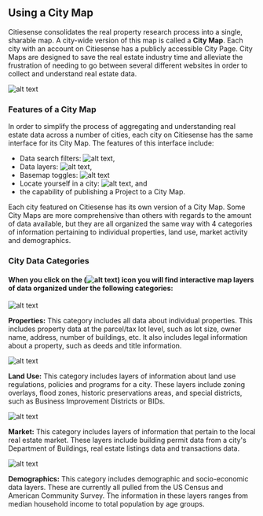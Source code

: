 ## Using a City Map
Citiesense consolidates the real property research process into a single, sharable map. A city-wide version of this map is called a __City Map__. Each city with an account on Citiesense has a publicly accessible City Page. City Maps are designed to save the real estate industry time and alleviate the frustration of needing to go between several different websites in order to collect and understand real estate data. 

![alt text](https://farm2.staticflickr.com/1518/24333409623_6a1f5f8e8d_b.jpg "PReP features")

### Features of a City Map
In order to simplify the process of aggregating and understanding real estate data across a number of cities, each city on Citiesense has the same interface for its City Map. 
The features of this interface include:
* Data search filters: ![alt text](https://farm2.staticflickr.com/1678/25330899790_0b960ca8d5_s.jpg "filters"),
* Data layers: ![alt text](https://farm2.staticflickr.com/1461/25626840665_d6d79da01b_s.jpg "layers"),
* Basemap toggles: ![alt text](https://farm2.staticflickr.com/1460/25005641653_6859171d70_s.jpg "basemaps")
* Locate yourself in a city: ![alt text](https://farm2.staticflickr.com/1699/24917424116_ab5b1c3f7b_s.jpg "locate me"), and
* the capability of publishing a Project to a City Map. 

Each city featured on Citiesense has its own version of a City Map. Some City Maps are more comprehensive than others with regards to the amount of data available, but they are all organized the same way with 4 categories of information pertaining to individual properties, land use, market activity and demographics. 

### City Data Categories
#### When you click on the (![alt text](https://farm2.staticflickr.com/1476/24850246751_82a03d9d23_s.jpg "layers")) icon you will find interactive map layers of data organized under the following categories:

![alt text](http://d9hhrg4mnvzow.cloudfront.net/try.citiesense.com/real-estate-maps/102e6d18-property-details-icon_02r02q02r02q000000.png "Properties")

__Properties:__ This category includes all data about individual properties. This includes property data at the parcel/tax lot level, such as lot size, owner name, address, number of buildings, etc. It also includes legal information about a property, such as deeds and title information.

![alt text](http://d9hhrg4mnvzow.cloudfront.net/try.citiesense.com/real-estate-maps/351c938f-land-use-layers-icon_02o02o02o02n000000.png "Land Use")

__Land Use:__ This category includes layers of information about land use regulations, policies and programs for a city. These layers include zoning overlays, flood zones, historic preservations areas, and special districts, such as Business Improvement Districts or BIDs.

![alt text](http://d9hhrg4mnvzow.cloudfront.net/try.citiesense.com/real-estate-maps/48ae8e49-market-activity-icon_02r02r02r02r000000.png "Market")

__Market:__ This category includes layers of information that pertain to the local real estate market. These layers include building permit data from a city's Department of Buildings, real estate listings data and transactions data.

![alt text](http://d9hhrg4mnvzow.cloudfront.net/try.citiesense.com/real-estate-maps/6f3b8c1e-demographics-icon_02o02o02o02o000000.png "Demographics")

__Demographics:__ This category includes demographic and socio-economic data layers. These are currently all pulled from the US Census and American Community Survey. The information in these layers ranges from median household income to total population by age groups. 


